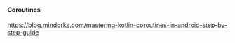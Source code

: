 
#### Coroutines
https://blog.mindorks.com/mastering-kotlin-coroutines-in-android-step-by-step-guide
